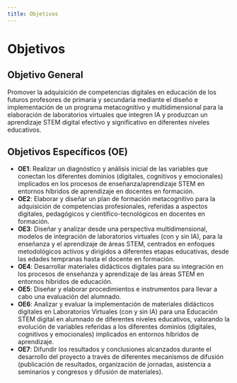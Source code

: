```yaml
---
title: Objetivos
---
```


# Objetivos

## Objetivo General
Promover la adquisición de competencias digitales en educación de los futuros profesores de primaria y secundaria mediante el diseño e implementación de un programa metacognitivo y multidimensional para la elaboración de laboratorios virtuales que integren IA y produzcan un aprendizaje STEM digital efectivo y significativo en diferentes niveles educativos.

## Objetivos Específicos (OE)

- **OE1**: Realizar un diagnóstico y análisis inicial de las variables que conectan los diferentes dominios (digitales, cognitivos y emocionales) implicados en los procesos de enseñanza/aprendizaje STEM en entornos híbridos de aprendizaje en docentes en formación.
- **OE2**: Elaborar y diseñar un plan de formación metacognitivo para la adquisición de competencias profesionales, referidas a aspectos digitales, pedagógicos y científico-tecnológicos en docentes en formación.
- **OE3**: Diseñar y analizar desde una perspectiva multidimensional, modelos de integración de laboratorios virtuales (con y sin IA), para la enseñanza y el aprendizaje de áreas STEM, centrados en enfoques metodológicos activos y dirigidos a diferentes etapas educativas, desde las edades tempranas hasta el docente en formación.
- **OE4**: Desarrollar materiales didácticos digitales para su integración en los procesos de enseñanza y aprendizaje de las áreas STEM en entornos híbridos de educación.
- **OE5**: Diseñar y elaborar procedimientos e instrumentos para llevar a cabo una evaluación del alumnado.
- **OE6**: Analizar y evaluar la implementación de materiales didácticos digitales en Laboratorios Virtuales (con y sin IA) para una Educación STEM digital en alumnado de diferentes niveles educativos, valorando la evolución de variables referidas a los diferentes dominios (digitales, cognitivos y emocionales) implicados en entornos híbridos de aprendizaje.
- **OE7**: Difundir los resultados y conclusiones alcanzados durante el desarrollo del proyecto a través de diferentes mecanismos de difusión (publicación de resultados, organización de jornadas, asistencia a seminarios y congresos y difusión de materiales).